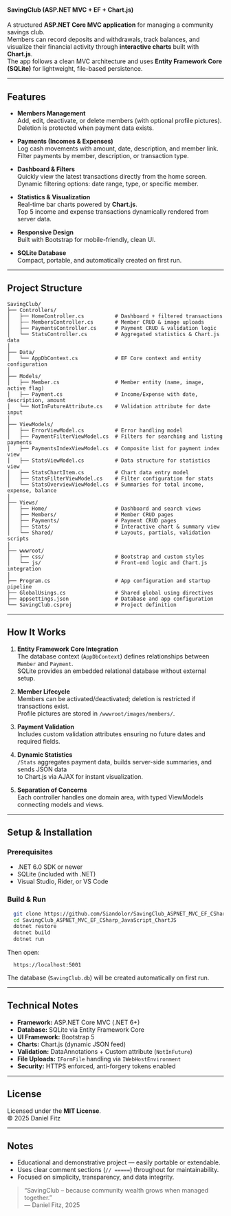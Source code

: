 #### SavingClub (ASP.NET MVC + EF + Chart.js)

A structured **ASP.NET Core MVC application** for managing a community savings club.  
Members can record deposits and withdrawals, track balances, and visualize their financial activity through **interactive charts** built with **Chart.js**.  
The app follows a clean MVC architecture and uses **Entity Framework Core (SQLite)** for lightweight, file-based persistence.

---

## Features

- **Members Management**  
  Add, edit, deactivate, or delete members (with optional profile pictures).  
  Deletion is protected when payment data exists.  

- **Payments (Incomes & Expenses)**  
  Log cash movements with amount, date, description, and member link.  
  Filter payments by member, description, or transaction type.  

- **Dashboard & Filters**  
  Quickly view the latest transactions directly from the home screen.  
  Dynamic filtering options: date range, type, or specific member.  

- **Statistics & Visualization**  
  Real-time bar charts powered by **Chart.js**.  
  Top 5 income and expense transactions dynamically rendered from server data.  

- **Responsive Design**  
  Built with Bootstrap for mobile-friendly, clean UI.  

- **SQLite Database**  
  Compact, portable, and automatically created on first run.  

---

## Project Structure

```
SavingClub/
├── Controllers/
│   ├── HomeController.cs          # Dashboard + filtered transactions
│   ├── MembersController.cs       # Member CRUD & image uploads
│   ├── PaymentsController.cs      # Payment CRUD & validation logic
│   └── StatsController.cs         # Aggregated statistics & Chart.js data
│
├── Data/
│   └── AppDbContext.cs            # EF Core context and entity configuration
│
├── Models/
│   ├── Member.cs                  # Member entity (name, image, active flag)
│   ├── Payment.cs                 # Income/Expense with date, description, amount
│   └── NotInFutureAttribute.cs    # Validation attribute for date input
│
├── ViewModels/
│   ├── ErrorViewModel.cs          # Error handling model
│   ├── PaymentFilterViewModel.cs  # Filters for searching and listing payments
│   ├── PaymentsIndexViewModel.cs  # Composite list for payment index view
│   ├── StatsViewModel.cs          # Data structure for statistics view
│   ├── StatsChartItem.cs          # Chart data entry model
│   ├── StatsFilterViewModel.cs    # Filter configuration for stats
│   └── StatsOverviewViewModel.cs  # Summaries for total income, expense, balance
│
├── Views/
│   ├── Home/                      # Dashboard and search views
│   ├── Members/                   # Member CRUD pages
│   ├── Payments/                  # Payment CRUD pages
│   ├── Stats/                     # Interactive chart & summary view
│   └── Shared/                    # Layouts, partials, validation scripts
│
├── wwwroot/
│   ├── css/                       # Bootstrap and custom styles
│   └── js/                        # Front-end logic and Chart.js integration
│
├── Program.cs                     # App configuration and startup pipeline
├── GlobalUsings.cs                # Shared global using directives
├── appsettings.json               # Database and app configuration
└── SavingClub.csproj              # Project definition
```

---

## How It Works

1. **Entity Framework Core Integration**  
   The database context (`AppDbContext`) defines relationships between `Member` and `Payment`.  
   SQLite provides an embedded relational database without external setup.

2. **Member Lifecycle**  
   Members can be activated/deactivated; deletion is restricted if transactions exist.  
   Profile pictures are stored in `/wwwroot/images/members/`.

3. **Payment Validation**  
   Includes custom validation attributes ensuring no future dates and required fields.  

4. **Dynamic Statistics**  
   `/Stats` aggregates payment data, builds server-side summaries, and sends JSON data  
   to Chart.js via AJAX for instant visualization.

5. **Separation of Concerns**  
   Each controller handles one domain area, with typed ViewModels connecting models and views.  

---

## Setup & Installation

### Prerequisites
- .NET 6.0 SDK or newer  
- SQLite (included with .NET)  
- Visual Studio, Rider, or VS Code  

### Build & Run
```bash
  git clone https://github.com/Siandolor/SavingClub_ASPNET_MVC_EF_CSharp_JavaScript_ChartJS.git
  cd SavingClub_ASPNET_MVC_EF_CSharp_JavaScript_ChartJS
  dotnet restore
  dotnet build
  dotnet run
```

Then open:
```
  https://localhost:5001
```

The database (`SavingClub.db`) will be created automatically on first run.

---

## Technical Notes

- **Framework:** ASP.NET Core MVC (.NET 6+)  
- **Database:** SQLite via Entity Framework Core  
- **UI Framework:** Bootstrap 5  
- **Charts:** Chart.js (dynamic JSON feed)  
- **Validation:** DataAnnotations + Custom attribute (`NotInFuture`)  
- **File Uploads:** `IFormFile` handling via `IWebHostEnvironment`  
- **Security:** HTTPS enforced, anti-forgery tokens enabled  

---

## License
Licensed under the **MIT License**.  
© 2025 Daniel Fitz  

---

## Notes
- Educational and demonstrative project — easily portable or extendable.  
- Uses clear comment sections (`// =====`) throughout for maintainability.  
- Focused on simplicity, transparency, and data integrity.  

> “SavingClub – because community wealth grows when managed together.”  
> — Daniel Fitz, 2025
